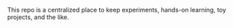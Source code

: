 This repo is a centralized place to keep experiments, hands-on learning, toy projects, and the like. 
